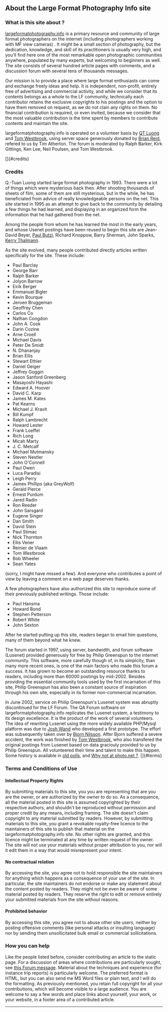 About the Large Format Photography Info site
--------------------------------------------

### What is this site about ?

[largeformatphotography.info](.) is a primary resource and community of
large format photographers on the internet (including photographers
working with MF view cameras) . It might be a small section of
photography, but the dedication, knowledge, and skill of its
practitioners is usually very high, and you'll find here one of the most
remarkable open photographic communities anywhere, populated by many
experts, but welcoming to beginners as well. The site consists of
several hundred article pages with comments, and a discussion forum with
several tens of thousands messages.

Our mission is to provide a place where large format enthusiasts can
come and exchange freely ideas and help. It is independent, non-profit,
entirely free of advertising and commercial activity, and while we
consider that its contents belongs as a whole to the LF community,
technically each contributor retains the exclusive copyrights to his
postings and the option to have them removed on request, as we do not
clain any rights on them. No financial contribution is required, or even
invited, because we consider that the most valuable contribution is the
time spent by members to contribute contents and maintain the site.

largeformatphotography.info is operated on a volunteer basis by [QT
Luong](http://www.terragalleria.com/) and [Tom
Westbrook](http://tomwestbrook.com), using server space generously
donated by [Brian Reid](http://reid.org/brian/), refered to us by Tim
Atherton. The forum is moderated by Ralph Barker, Kirk Gittings, Ken
Lee, Neil Poulsen, and Tom Westbrook.

[]{#credits}

### Credits

Q.-Tuan Luong started large format photography in 1993. There were a lot
of things which were mysterious back then. After shooting thousands of
sheets of film, some of them are still mysterious, but in the while, he
has beneficiated from advice of really knowledgeable persons on the net.
This site started in 1995 as an attempt to give back to the community by
detailing a few things he had learned, and displaying in an organized
form the information that he had gathered from the net.

Among the people from whom he has learned the most in the early years,
and whose Usenet postings have been reused to begin this site are
Jean-David Beyer, [Paul Butzi](http://www.butzi.net/), Richard Knoppow,
Barry Sherman, John Sparks, [Kerry Thalmann](http://www.thalmann.com/).

As the site evolved, many people contributed directly articles written
specifically for the site. These include:

-   Paul Barclay
-   George Barr
-   Ralph Barker
-   Jolyon Barrow
-   Eirik Berger
-   Emmanuel Bigler
-   Kevin Bourque
-   Jeroen Bruggeman
-   Geoffrey Chen
-   Carlos Co
-   Nathan Congdon
-   John A. Cook
-   Darin Cozine
-   Arne Croell
-   Michael Davis
-   Peter De Smidt
-   N. Dhananjay
-   Brian Ellis
-   Stewart Ethier
-   Daniel Geiger
-   Jeffrey Goggin
-   Jason Sanford Greenberg
-   Masayoshi Hayashi
-   Edward A. Hoover
-   David C. Karp
-   James M. Kates
-   Pat Kearns
-   Michael J. Kravit
-   Bill Kumpf
-   Ralph Lambrecht
-   Howard Lester
-   Frank Loeffel
-   Rich Long
-   Micah Marty
-   J. C. Metcalf
-   Michael Mutmansky
-   Steven Nestler
-   John O'Connell
-   Paul Owen
-   Luca Paradisi
-   Leigh Perry
-   James Phillips (aka GreyWolf)
-   Gerald Pierce
-   Ernest Purdum
-   Jared Radin
-   Ron Reeder
-   John Sarsgard
-   Eugene Singer
-   Dan Smith
-   David Stein
-   Paul Stimac
-   Nick Thornton
-   Ellis Vener
-   Reinier de Vlaam
-   Tom Westbrook
-   Bob Wheeler
-   Sean Yates

(sorry, I might have missed a few). And everyone who contributes a point
of view by leaving a comment on a web page deserves thanks.

A few photographers have also authorized this site to reproduce some of
their previously published writings. Those include:

-   Paul Hansma
-   Howard Bond
-   Stephen Petterson
-   Robert White
-   John Sexton

After he started putting up this site, readers began to email him
questions, many of them beyond what he knew.

The forum started in 1997, using server, bandwidth, and forum software
(Lusenet) provided generously for free by Philip Greenspun to the
internet community. This software, more carefully though of, in its
simplcity, than many more recent ones, is one of the main factors who
made this forum a success. It has grown to become an outstanding
resource thanks to readers, including more than 60000 postings by
mid-2002. Besides providing the essential community tools used by the
first incarnation of this site, Philip Greenspun has also been a
constant source of inspiration through his own site, especially in its
former non-commercial incarnation.

In June 2002, service on Philip Greenspun's Lusenet system was abruptly
discontinued for the LF Forum. The QA Forum software on
largeformatphotography.info replicates the Lusenet system, a testimony
to its design excellence. It is the product of the work of several
volunteers. The idea of rewriting Lusenet using the more widely
available PHP/Mysql platform was due to [Josh
Wand](http://joshwand.com/) who developed a first prototype. The effort
was subsequently taken over by [Bjorn Nilsson](http://binoni.nu/). After
Bjorn suffered a severe accident, the work was finished by [Tom
Westbrook](http://tomwestbrook.com), who also transfered the original
postings from Lusenet based on data graciouly provided to us by Philip
Greenspun. All volunteered their time and talent to make this happen.
Some history is available in [old polls](polls/), and [Why not at
photo.net ?](lfphotoinfo.html). []{#terms}

### Terms and Conditions of Use

#### Intellectual Property Rights

By submitting materials to this site, you you are representing that are
you are the owner, or are authorized by the owner to do so. As a
consequence, all the material posted in this site is assumed copyrighted
by their respective authors, and shouldn't be reproduced without
permission and proper credit by any means, including framing. The site
doesn't claim copyright to any material submitted by readers. However,
by submitting materials to this site, you grant a revokable royalty-free
licence to the maintainers of this site to publish that material on the
largeformatphotography.info site. No other rights are granted, and this
licence might be terminated at any time by written request of the owner.
The site will not use your materials without proper attribution to you,
nor will it edit them in a way that would misrepresent your intent.

#### No contractual relation

By accessing the site, you agree not to hold responsible the site
maintainers for anything which happens as a consequence of your use of
the site. In particular, the site maintainers do not endorse or make any
statement about the content posted by readers. They might not be even be
aware of some material posted by readers. They reserve the right to edit
or remove entirely your submitted materials from the site without
reasons.

#### Prohibited behavior

By accessing this site, you agree not to abuse other site users, neither
by posting offensive comments (like personal attacks or insulting
language) nor by sending them unsollicitated bulk email or commercial
sollicitations.

### How you can help

Like the people listed before, consider contributing an article to the
static page. For a discussion of areas where contributions are
particularly sought, see [this Forum
message](http://www.greenspun.com/bboard/q-and-a-fetch-msg.tcl?msg_id=003rxJ).
Material about the techniques and experience (for instance trip reports)
is particularly welcome. The preferred format is HTML, but you can also
send me MS Word files or plain text, and I will do the formatting. As
previously mentioned, you retain full copyright for all your
contributions, which will become visible to a large audience. You are
welcome to say a few words and place links about yourself, your work, or
your website, in a footer area of a contributed article.

------------------------------------------------------------------------
